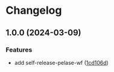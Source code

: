 # Changelog

## 1.0.0 (2024-03-09)


### Features

* add self-release-pelase-wf ([1cd106d](https://github.com/oliv3340/reusable-workflows-template/commit/1cd106ddcb2f31157215a396dfe4c9fa6d1914ef))
